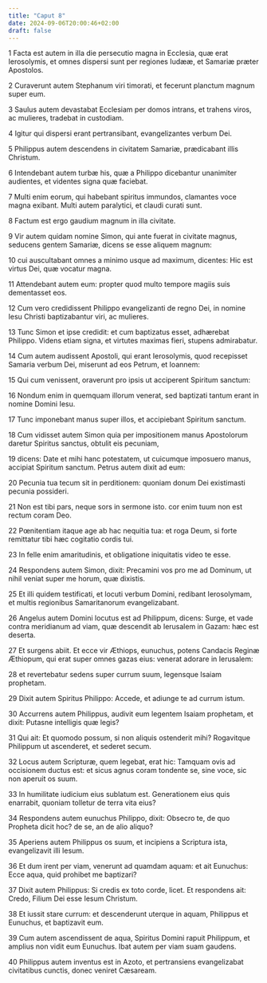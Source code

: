 ```yaml
---
title: "Caput 8"
date: 2024-09-06T20:00:46+02:00
draft: false
---
```



1 Facta est autem in illa die persecutio magna in Ecclesia, quæ erat Ierosolymis, et omnes dispersi sunt per regiones Iudææ, et Samariæ præter Apostolos.

2 Curaverunt autem Stephanum viri timorati, et fecerunt planctum magnum super eum.

3 Saulus autem devastabat Ecclesiam per domos intrans, et trahens viros, ac mulieres, tradebat in custodiam.

4 Igitur qui dispersi erant pertransibant, evangelizantes verbum Dei.

5 Philippus autem descendens in civitatem Samariæ, prædicabant illis Christum.

6 Intendebant autem turbæ his, quæ a Philippo dicebantur unanimiter audientes, et videntes signa quæ faciebat.

7 Multi enim eorum, qui habebant spiritus immundos, clamantes voce magna exibant. Multi autem paralytici, et claudi curati sunt.

8 Factum est ergo gaudium magnum in illa civitate.

9 Vir autem quidam nomine Simon, qui ante fuerat in civitate magnus, seducens gentem Samariæ, dicens se esse aliquem magnum:

10 cui auscultabant omnes a minimo usque ad maximum, dicentes: Hic est virtus Dei, quæ vocatur magna.

11 Attendebant autem eum: propter quod multo tempore magiis suis dementasset eos.

12 Cum vero credidissent Philippo evangelizanti de regno Dei, in nomine Iesu Christi baptizabantur viri, ac mulieres.

13 Tunc Simon et ipse credidit: et cum baptizatus esset, adhærebat Philippo. Videns etiam signa, et virtutes maximas fieri, stupens admirabatur.

14 Cum autem audissent Apostoli, qui erant Ierosolymis, quod recepisset Samaria verbum Dei, miserunt ad eos Petrum, et Ioannem:

15 Qui cum venissent, oraverunt pro ipsis ut acciperent Spiritum sanctum:

16 Nondum enim in quemquam illorum venerat, sed baptizati tantum erant in nomine Domini Iesu.

17 Tunc imponebant manus super illos, et accipiebant Spiritum sanctum.

18 Cum vidisset autem Simon quia per impositionem manus Apostolorum daretur Spiritus sanctus, obtulit eis pecuniam,

19 dicens: Date et mihi hanc potestatem, ut cuicumque imposuero manus, accipiat Spiritum sanctum. Petrus autem dixit ad eum:

20 Pecunia tua tecum sit in perditionem: quoniam donum Dei existimasti pecunia possideri.

21 Non est tibi pars, neque sors in sermone isto. cor enim tuum non est rectum coram Deo.

22 Pœnitentiam itaque age ab hac nequitia tua: et roga Deum, si forte remittatur tibi hæc cogitatio cordis tui.

23 In felle enim amaritudinis, et obligatione iniquitatis video te esse.

24 Respondens autem Simon, dixit: Precamini vos pro me ad Dominum, ut nihil veniat super me horum, quæ dixistis.

25 Et illi quidem testificati, et locuti verbum Domini, redibant Ierosolymam, et multis regionibus Samaritanorum evangelizabant.

26 Angelus autem Domini locutus est ad Philippum, dicens: Surge, et vade contra meridianum ad viam, quæ descendit ab Ierusalem in Gazam: hæc est deserta.

27 Et surgens abiit. Et ecce vir Æthiops, eunuchus, potens Candacis Reginæ Æthiopum, qui erat super omnes gazas eius: venerat adorare in Ierusalem:

28 et revertebatur sedens super currum suum, legensque Isaiam prophetam.

29 Dixit autem Spiritus Philippo: Accede, et adiunge te ad currum istum.

30 Accurrens autem Philippus, audivit eum legentem Isaiam prophetam, et dixit: Putasne intelligis quæ legis?

31 Qui ait: Et quomodo possum, si non aliquis ostenderit mihi? Rogavitque Philippum ut ascenderet, et sederet secum.

32 Locus autem Scripturæ, quem legebat, erat hic: Tamquam ovis ad occisionem ductus est: et sicus agnus coram tondente se, sine voce, sic non aperuit os suum.

33 In humilitate iudicium eius sublatum est. Generationem eius quis enarrabit, quoniam tolletur de terra vita eius?

34 Respondens autem eunuchus Philippo, dixit: Obsecro te, de quo Propheta dicit hoc? de se, an de alio aliquo?

35 Aperiens autem Philippus os suum, et incipiens a Scriptura ista, evangelizavit illi Iesum.

36 Et dum irent per viam, venerunt ad quamdam aquam: et ait Eunuchus: Ecce aqua, quid prohibet me baptizari?

37 Dixit autem Philippus: Si credis ex toto corde, licet. Et respondens ait: Credo, Filium Dei esse Iesum Christum.

38 Et iussit stare currum: et descenderunt uterque in aquam, Philippus et Eunuchus, et baptizavit eum.

39 Cum autem ascendissent de aqua, Spiritus Domini rapuit Philippum, et amplius non vidit eum Eunuchus. Ibat autem per viam suam gaudens.

40 Philippus autem inventus est in Azoto, et pertransiens evangelizabat civitatibus cunctis, donec veniret Cæsaream.

